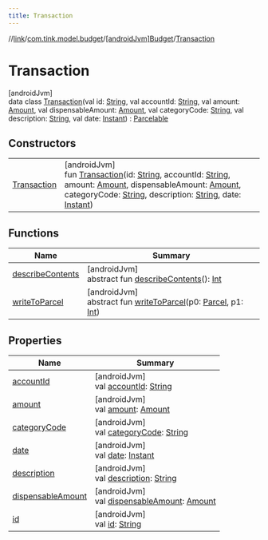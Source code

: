 ```yaml
---
title: Transaction
---
```

//[link](../../../../index.html)/[com.tink.model.budget](../../index.html)/[[androidJvm]Budget](../index.html)/[Transaction](index.html)



# Transaction



[androidJvm]\
data class [Transaction](index.html)(val id: [String](https://kotlinlang.org/api/latest/jvm/stdlib/kotlin/-string/index.html), val accountId: [String](https://kotlinlang.org/api/latest/jvm/stdlib/kotlin/-string/index.html), val amount: [Amount](../../../com.tink.model.misc/[android-jvm]-amount/index.html), val dispensableAmount: [Amount](../../../com.tink.model.misc/[android-jvm]-amount/index.html), val categoryCode: [String](https://kotlinlang.org/api/latest/jvm/stdlib/kotlin/-string/index.html), val description: [String](https://kotlinlang.org/api/latest/jvm/stdlib/kotlin/-string/index.html), val date: [Instant](https://developer.android.com/reference/kotlin/java/time/Instant.html)) : [Parcelable](https://developer.android.com/reference/kotlin/android/os/Parcelable.html)



## Constructors


| | |
|---|---|
| [Transaction](-transaction.html) | [androidJvm]<br>fun [Transaction](-transaction.html)(id: [String](https://kotlinlang.org/api/latest/jvm/stdlib/kotlin/-string/index.html), accountId: [String](https://kotlinlang.org/api/latest/jvm/stdlib/kotlin/-string/index.html), amount: [Amount](../../../com.tink.model.misc/[android-jvm]-amount/index.html), dispensableAmount: [Amount](../../../com.tink.model.misc/[android-jvm]-amount/index.html), categoryCode: [String](https://kotlinlang.org/api/latest/jvm/stdlib/kotlin/-string/index.html), description: [String](https://kotlinlang.org/api/latest/jvm/stdlib/kotlin/-string/index.html), date: [Instant](https://developer.android.com/reference/kotlin/java/time/Instant.html)) |


## Functions


| Name | Summary |
|---|---|
| [describeContents](../../../com.tink.service.provider/[android-jvm]-provider-filter/index.html#-1578325224%2FFunctions%2F-812656150) | [androidJvm]<br>abstract fun [describeContents](../../../com.tink.service.provider/[android-jvm]-provider-filter/index.html#-1578325224%2FFunctions%2F-812656150)(): [Int](https://kotlinlang.org/api/latest/jvm/stdlib/kotlin/-int/index.html) |
| [writeToParcel](../../../com.tink.service.provider/[android-jvm]-provider-filter/index.html#-1754457655%2FFunctions%2F-812656150) | [androidJvm]<br>abstract fun [writeToParcel](../../../com.tink.service.provider/[android-jvm]-provider-filter/index.html#-1754457655%2FFunctions%2F-812656150)(p0: [Parcel](https://developer.android.com/reference/kotlin/android/os/Parcel.html), p1: [Int](https://kotlinlang.org/api/latest/jvm/stdlib/kotlin/-int/index.html)) |


## Properties


| Name | Summary |
|---|---|
| [accountId](account-id.html) | [androidJvm]<br>val [accountId](account-id.html): [String](https://kotlinlang.org/api/latest/jvm/stdlib/kotlin/-string/index.html) |
| [amount](amount.html) | [androidJvm]<br>val [amount](amount.html): [Amount](../../../com.tink.model.misc/[android-jvm]-amount/index.html) |
| [categoryCode](category-code.html) | [androidJvm]<br>val [categoryCode](category-code.html): [String](https://kotlinlang.org/api/latest/jvm/stdlib/kotlin/-string/index.html) |
| [date](date.html) | [androidJvm]<br>val [date](date.html): [Instant](https://developer.android.com/reference/kotlin/java/time/Instant.html) |
| [description](description.html) | [androidJvm]<br>val [description](description.html): [String](https://kotlinlang.org/api/latest/jvm/stdlib/kotlin/-string/index.html) |
| [dispensableAmount](dispensable-amount.html) | [androidJvm]<br>val [dispensableAmount](dispensable-amount.html): [Amount](../../../com.tink.model.misc/[android-jvm]-amount/index.html) |
| [id](id.html) | [androidJvm]<br>val [id](id.html): [String](https://kotlinlang.org/api/latest/jvm/stdlib/kotlin/-string/index.html) |

